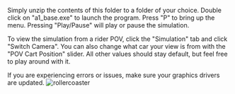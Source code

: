 Simply unzip the contents of this folder to a folder of your choice. Double click on "a1_base.exe" to launch the program. Press "P" to bring up the menu. Pressing "Play/Pause" will play or pause the simulation. 

To view the simulation from a rider POV, click the "Simulation" tab and click "Switch Camera". You can also change what car your view is from with the "POV Cart Position" slider. All other values should stay default, but feel free to play around with it.

If you are experiencing errors or issues, make sure your graphics drivers are updated.
![rollercoaster](https://user-images.githubusercontent.com/52471009/116016485-fa513d80-a5f9-11eb-851f-9f88291a1cc3.gif)
